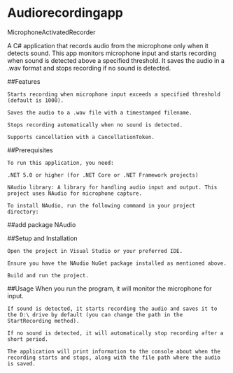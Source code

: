 # Audiorecordingapp
﻿MicrophoneActivatedRecorder

A C# application that records audio from the microphone only when it detects sound. This app monitors microphone input and starts recording when sound is detected above a specified threshold. It saves the audio in a .wav format and stops recording if no sound is detected.

##Features

	Starts recording when microphone input exceeds a specified threshold (default is 1000).

	Saves the audio to a .wav file with a timestamped filename.

	Stops recording automatically when no sound is detected.

	Supports cancellation with a CancellationToken.

##Prerequisites

	To run this application, you need:

	.NET 5.0 or higher (for .NET Core or .NET Framework projects)

	NAudio library: A library for handling audio input and output. This project uses NAudio for microphone capture.

	To install NAudio, run the following command in your project directory:


##add package NAudio

##Setup and Installation

	Open the project in Visual Studio or your preferred IDE.

	Ensure you have the NAudio NuGet package installed as mentioned above.

	Build and run the project.

##Usage
	When you run the program, it will monitor the microphone for input.

	If sound is detected, it starts recording the audio and saves it to the D:\ drive by default (you can change the path in the StartRecording method).

	If no sound is detected, it will automatically stop recording after a short period.

	The application will print information to the console about when the recording starts and stops, along with the file path where the audio is saved.
